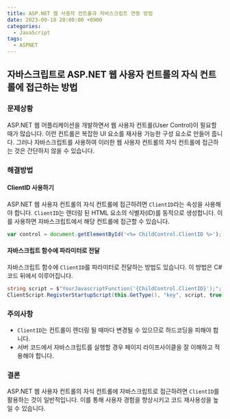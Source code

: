 ```yaml
---
title: ASP.NET 웹 사용자 컨트롤과 자바스크립트 연동 방법
date: 2023-09-18 20:00:00 +0900
categories:
  - JavaScript
tags:
  - ASPNET
---
```


## 자바스크립트로 ASP.NET 웹 사용자 컨트롤의 자식 컨트롤에 접근하는 방법

### 문제상황

ASP.NET 웹 어플리케이션을 개발하면서 웹 사용자 컨트롤(User Control)이 필요할 때가 많습니다. 이런 컨트롤은 복잡한 UI 요소를 재사용 가능한 구성 요소로 만들어 줍니다. 그러나 자바스크립트를 사용하여 이러한 웹 사용자 컨트롤의 자식 컨트롤에 접근하는 것은 간단하지 않을 수 있습니다.

### 해결방법

#### ClientID 사용하기

ASP.NET 웹 사용자 컨트롤의 자식 컨트롤에 접근하려면 `ClientID`라는 속성을 사용해야 합니다. `ClientID`는 렌더링 된 HTML 요소의 식별자(ID)를 동적으로 생성합니다. 이를 사용하면 자바스크립트에서 해당 컨트롤에 접근할 수 있습니다.

```javascript
var control = document.getElementById('<%= ChildControl.ClientID %>');
```

#### 자바스크립트 함수에 파라미터로 전달

자바스크립트 함수에 `ClientID`를 파라미터로 전달하는 방법도 있습니다. 이 방법은 C# 코드 뒤에서 이루어집니다.

```csharp
string script = $"YourJavascriptFunction('{ChildControl.ClientID}');";
ClientScript.RegisterStartupScript(this.GetType(), "key", script, true);
```

### 주의사항

* `ClientID`는 컨트롤이 렌더링 될 때마다 변경될 수 있으므로 하드코딩을 피해야 합니다.
* 서버 코드에서 자바스크립트를 실행할 경우 페이지 라이프사이클을 잘 이해하고 적용해야 합니다.

### 결론

ASP.NET 웹 사용자 컨트롤의 자식 컨트롤에 자바스크립트로 접근하려면 `ClientID`를 활용하는 것이 일반적입니다. 이를 통해 사용자 경험을 향상시키고 코드 재사용성을 높일 수 있습니다.